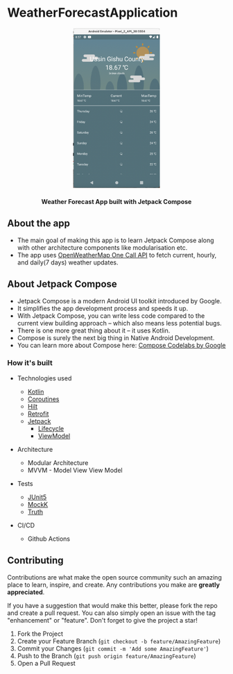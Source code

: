 # WeatherForecastApplication

<div align="center">
  <a>
    <img src="https://github.com/sammy-mutahi/WeatherForecastApp/blob/main/screenshots/weatherforecast.png" alt="Logo" width="200">
  </a>

<h4 align="center">Weather Forecast App built with Jetpack Compose</h4>
</div>

## About the app

- The main goal of making this app is to learn Jetpack Compose along with other architecture
  components like modularisation etc.
- The app uses [OpenWeatherMap One Call API](https://openweathermap.org/api/one-call-api) to fetch
  current, hourly, and daily(7 days) weather updates.

## About Jetpack Compose

* Jetpack Compose is a modern Android UI toolkit introduced by Google.
* It simplifies the app development process and speeds it up.
* With Jetpack Compose, you can write less code compared to the current view building approach –
  which also means less potential bugs.
* There is one more great thing about it – it uses Kotlin.
* Compose is surely the next big thing in Native Android Development.
* You can learn more about Compose
  here: [Compose Codelabs by Google](https://developer.android.com/courses/pathways/compose)

### How it's built

* Technologies used
    * [Kotlin](https://kotlinlang.org/)
    * [Coroutines](https://kotlinlang.org/docs/reference/coroutines-overview.html)
    * [Hilt](https://developer.android.com/training/dependency-injection/hilt-android)
    * [Retrofit](https://square.github.io/retrofit/)
    * [Jetpack](https://developer.android.com/jetpack)
        * [Lifecycle](https://developer.android.com/topic/libraries/architecture/lifecycle)
        * [ViewModel](https://developer.android.com/topic/libraries/architecture/viewmodel)

* Architecture
    * Modular Architecture
    * MVVM - Model View View Model

* Tests
    * [JUnit5](https://junit.org/junit5/)
    * [MockK](https://github.com/mockk/mockk)
    * [Truth](https://github.com/google/truth)

* CI/CD
    * Github Actions

## Contributing

Contributions are what make the open source community such an amazing place to learn, inspire, and
create. Any contributions you make are **greatly appreciated**.

If you have a suggestion that would make this better, please fork the repo and create a pull
request. You can also simply open an issue with the tag "enhancement" or "feature". Don't forget to
give the project a star!

1. Fork the Project
2. Create your Feature Branch (`git checkout -b feature/AmazingFeature`)
3. Commit your Changes (`git commit -m 'Add some AmazingFeature'`)
4. Push to the Branch (`git push origin feature/AmazingFeature`)
5. Open a Pull Request
